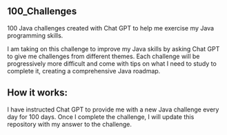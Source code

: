 ## 100_Challenges

100 Java challenges created with Chat GPT to help me exercise my Java programming skills.

I am taking on this challenge to improve my Java skills by asking Chat GPT to give me challenges from different themes. Each challenge will be progressively more difficult and come with tips on what I need to study to complete it, creating a comprehensive Java roadmap.

## How it works:

I have instructed Chat GPT to provide me with a new Java challenge every day for 100 days. Once I complete the challenge, I will update this repository with my answer to the challenge.
